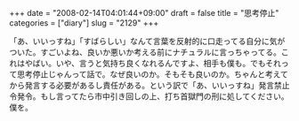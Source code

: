 +++
date = "2008-02-14T04:01:44+09:00"
draft = false
title = "思考停止"
categories = ["diary"]
slug = "2129"
+++

「あ、いいっすね」「すばらしい」なんて言葉を反射的に口走ってる自分に気がついた。すごいよね、良いか悪いか考える前にナチュラルに言っちゃってる。これはやばい。いや、言うと気持ち良くなれるんですよ、相手も僕も。でもそれって思考停止じゃんって話で。なぜ良いのか。そもそも良いのか。ちゃんと考えてから発言する必要があるし責任がある。という訳で「あ、いいっすね」発言禁止令発令。もし言ってたら市中引き回しの上、打ち首獄門の刑に処してください。僕を。
